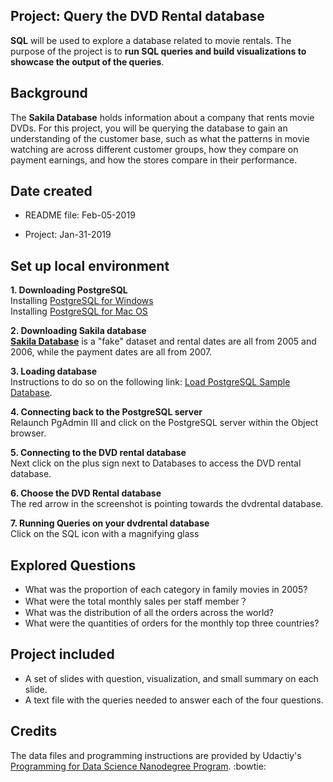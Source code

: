 ## Project: Query the DVD Rental database
**SQL** will be used to explore a database related to movie rentals. The purpose of the project is to **run SQL queries and build visualizations to showcase the output of the queries**.


## Background
The **Sakila Database** holds information about a company that rents movie DVDs. For this project, you will be querying the database to gain an understanding of the customer base, such as what the patterns in movie watching are across different customer groups, how they compare on payment earnings, and how the stores compare in their performance.

## Date created
- README file: Feb-05-2019

- Project: Jan-31-2019

## Set up local environment
**1. Downloading PostgreSQL**  
Installing [PostgreSQL for Windows](http://www.postgresqltutorial.com/install-postgresql/)  
Installing [PostgreSQL for Mac OS](https://www.postgresql.org/download/macosx/)

**2. Downloading Sakila database**  
[**Sakila Database**](http://www.postgresqltutorial.com/postgresql-sample-database/) is a "fake" dataset and rental dates are all from 2005 and 2006, while the payment dates are all from 2007.  

**3. Loading database**  
Instructions to do so on the following link: [Load PostgreSQL Sample Database](http://www.postgresqltutorial.com/load-postgresql-sample-database/).

**4. Connecting back to the PostgreSQL server**  
Relaunch PgAdmin III and click on the PostgreSQL server within the Object browser.

**5. Connecting to the DVD rental database**  
Next click on the plus sign next to Databases to access the DVD rental database.

**6. Choose the DVD Rental database**  
The red arrow in the screenshot is pointing towards the dvdrental database.

**7. Running Queries on your dvdrental database**  
Click on the SQL icon with a magnifying glass


## Explored Questions

- What was the proportion of each category in family movies in 2005?
- What were the total monthly sales per staff member？
- What was the distribution of all the orders across the world?
- What were the quantities of orders for the monthly top three countries?


## Project included

- A set of slides with question, visualization, and small summary on each slide.
- A text file with the queries needed to answer each of the four questions.


## Credits
The data files and programming instructions are provided by Udactiy's [Programming for Data Science Nanodegree Program](https://eu.udacity.com/course/programming-for-data-science-nanodegree--nd104). :bowtie:
